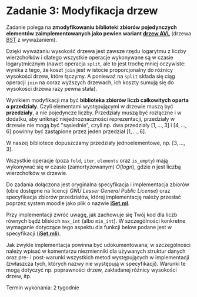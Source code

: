 # Zadanie 3: Modyfikacja drzew

Zadanie polega na **zmodyfikowaniu biblioteki zbiorów pojedynczych elementów zaimplementowanych jako pewien wariant [drzew AVL](https://en.wikipedia.org/wiki/AVL_tree)** (drzewa [BST](https://en.wikipedia.org/wiki/Binary_search_tree) z wyważaniem). 

Dzięki wyważaniu wysokość drzewa jest zawsze rzędu logarytmu z liczby wierzchołków i dlatego wszystkie operacje wykonywane są w czasie logarytmicznym (nawet operacja `split`, ale to jest trochę mniej oczywiste: wynika z tego, że koszt `join` jest w istocie proporcjonalny do różnicy wysokości drzew, które łączymy. A ponieważ na `split` składa się ciąg operacji `join` na coraz wyższych drzewach, ich koszty sumują się do wysokości drzewa razy pewna stała).

Wynikiem modyfikacji ma być **biblioteka zbiorów liczb całkowitych oparta o przedziały**. Czyli elementami występującymi w drzewie muszą być **przedziały**, a nie pojedyncze liczby. Przedziały muszą być rozłączne i w dodatku, aby uniknąć niejednoznaczności reprezentacji, przedziały w drzewie nie mogą być "sąsiednie", czyli np. dwa przedziały $[1,\ldots,3]$ i $[4,\ldots,6]$ powinny być zastąpione przez jeden przedział $[1,\ldots,6]$. 

W naszej bibliotece dopuszczamy przedziały jednoelementowe, np. $[3,\ldots,3]$.

Wszystkie operacje (poza `fold`, `iter`, `elements` oraz `is_empty`) mają wykonywać się w czasie (zamortyzowanym) $O(log n)$, gdzie $n$ jest liczbą wierzchołków w drzewie.

Do zadania dołączona jest oryginalna specyfikacja i implementacja zbiorów (obie dostępne na licencji *GNU Lesser General Public License*) oraz specyfikacja zbiorów przedziałów, której implementację należy przesłać poprzez system moodle jako plik o nazwie [**iSet.ml**](https://github.com/kfernandez31/WPF-3-AVL-Tree/blob/main/src/iSet.ml). 

Przy implementacji zwróć uwagę, jak zachowuje się Twój kod dla liczb równych bądź bliskich `max_int` (albo `min_int`). W szczególności konkretne wymaganie dotyczące tego aspektu dla funkcji below podane jest w specyfikacji ([**iSet.mli**](https://github.com/kfernandez31/WPF-3-AVL-Tree/blob/main/src/iSet.mli)).

Jak zwykle implementacja powinna być udokumentowana; w szczególności należy wpisać w komentarzu niezmienniki dla używanych struktur danych oraz pre- i post-warunki wszystkich metod występujących w implementacji (zwłaszcza tych, których nazwy nie występują w specyfikacji). Warunki te mogą dotyczyć np. poprawności drzew, zakładanej różnicy wysokości drzew, itp.

Termin wykonania: 2 tygodnie

